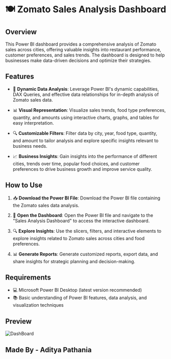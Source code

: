 # 🍽️ Zomato Sales Analysis Dashboard

## Overview

This Power BI dashboard provides a comprehensive analysis of Zomato sales across cities, offering valuable insights into restaurant performance, customer preferences, and sales trends. The dashboard is designed to help businesses make data-driven decisions and optimize their strategies.

## Features

- 🔄 **Dynamic Data Analysis**: Leverage Power BI's dynamic capabilities, DAX Queries, and effective data relationships for in-depth analysis of Zomato sales data.
  
- 📊 **Visual Representation**: Visualize sales trends, food type preferences, quantity, and amounts using interactive charts, graphs, and tables for easy interpretation.

- 🔍 **Customizable Filters**: Filter data by city, year, food type, quantity, and amount to tailor analysis and explore specific insights relevant to business needs.

- 📈 **Business Insights**: Gain insights into the performance of different cities, trends over time, popular food choices, and customer preferences to drive business growth and improve service quality.

## How to Use

1. 📥 **Download the Power BI File**: Download the Power BI file containing the Zomato sales data analysis.
  
2. 🚀 **Open the Dashboard**: Open the Power BI file and navigate to the "Sales Analysis Dashboard" to access the interactive dashboard.

3. 🔍 **Explore Insights**: Use the slicers, filters, and interactive elements to explore insights related to Zomato sales across cities and food preferences.

4. 📊 **Generate Reports**: Generate customized reports, export data, and share insights for strategic planning and decision-making.

## Requirements

- 💻 Microsoft Power BI Desktop (latest version recommended)
- 📚 Basic understanding of Power BI features, data analysis, and visualization techniques

## Preview

![DashBoard](https://github.com/Rex-Underground/Zomato-Dashboard/assets/158386292/1f8811b0-6ee0-4d9e-9646-fa877ae7cece)

## Made By - Aditya Pathania
